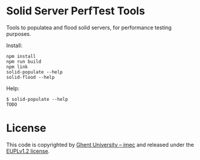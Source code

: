 # Solid Server PerfTest Tools

Tools to populatea and flood solid servers, for performance testing purposes.

Install:

```
npm install
npm run build
npm link
solid-populate --help
solid-flood --help
```

Help:

```
$ solid-populate --help
TODO
```

# License

This code is copyrighted by [Ghent University – imec](http://idlab.ugent.be/) and released under the [EUPLv1.2 license](https://opensource.org/license/eupl-1-2/).
